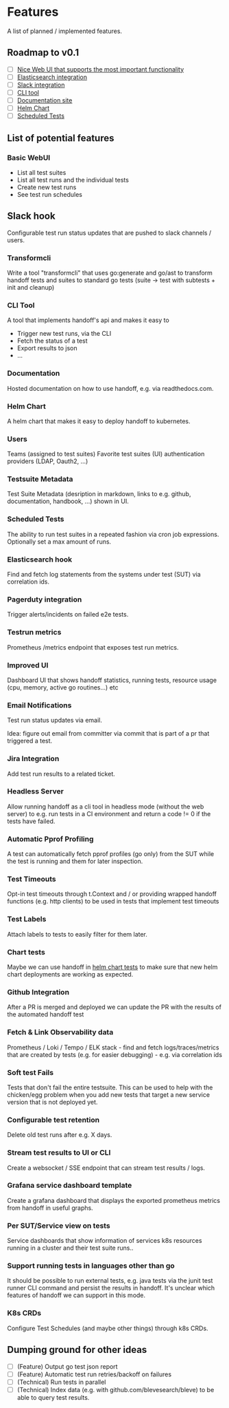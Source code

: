 # Features

A list of planned / implemented features.

## Roadmap to v0.1

- [ ] [Nice Web UI that supports the most important functionality](#basic-webui)
- [ ] [Elasticsearch integration](#elasticsearch-hook)
- [ ] [Slack integration](#slack-hook)
- [ ] [CLI tool](#cli-tool)
- [ ] [Documentation site](#documentation)
- [ ] [Helm Chart](#helm-chart)
- [ ] [Scheduled Tests](#scheduled-tests)

## List of potential features

### Basic WebUI

* List all test suites
* List all test runs and the individual tests
* Create new test runs
* See test run schedules

## Slack hook

Configurable test run status updates that are pushed to slack channels / users.

### Transformcli

Write a tool "transformcli" that uses go:generate and go/ast to transform handoff tests and suites to standard go tests (suite -> test with subtests + init and cleanup)

### CLI Tool

A tool that implements handoff's api and makes it easy to

* Trigger new test runs, via the CLI
* Fetch the status of a test
* Export results to json
* ...

### Documentation

Hosted documentation on how to use handoff, e.g. via readthedocs.com.

### Helm Chart

A helm chart that makes it easy to deploy handoff to kubernetes.

### Users

Teams (assigned to test suites)
Favorite test suites (UI)
authentication providers (LDAP, Oauth2, ...)

### Testsuite Metadata

Test Suite Metadata (desription in markdown, links to e.g. github, documentation, handbook, ...) shown in UI.

### Scheduled Tests

The ability to run test suites in a repeated fashion via cron job expressions. Optionally set a max amount of runs.

### Elasticsearch hook

Find and fetch log statements from the systems under test (SUT) via correlation ids.

### Pagerduty integration

Trigger alerts/incidents on failed e2e tests.

### Testrun metrics

Prometheus /metrics endpoint that exposes test run metrics.

### Improved UI

Dashboard UI that shows handoff statistics, running tests, resource usage (cpu, memory, active go routines...) etc

### Email Notifications

Test run status updates via email.

Idea: figure out email from committer via commit that is part of a pr that triggered a test.

### Jira Integration

Add test run results to a related ticket.

### Headless Server

Allow running handoff as a cli tool in headless mode (without the web server) to e.g. run tests in a CI environment and return a code != 0 if the tests have failed.

### Automatic Pprof Profiling

A test can automatically fetch pprof profiles (go only) from the SUT while the test is running and them for later inspection.

### Test Timeouts

Opt-in test timeouts through t.Context and / or providing wrapped handoff functions (e.g. http clients) to be used in tests  that implement test timeouts

### Test Labels

Attach labels to tests to easily filter for them later.

### Chart tests

Maybe we can use handoff in [helm chart tests](https://helm.sh/docs/topics/chart_tests/) to make sure that new helm chart deployments are working as expected.

### Github Integration

After a PR is merged and deployed we can update the PR with the results of the automated handoff test

### Fetch & Link Observability data

Prometheus / Loki / Tempo / ELK stack - find and fetch logs/traces/metrics that are created by tests (e.g. for easier debugging) - e.g. via correlation ids

### Soft test Fails

Tests that don't fail the entire testsuite. This can be used to help with the chicken/egg problem when you add new tests that target a new service version
that is not deployed yet.

### Configurable test retention

Delete old test runs after e.g. X days.

### Stream test results to UI or CLI

Create a websocket / SSE endpoint that can stream test results / logs.

### Grafana service dashboard template

Create a grafana dashboard that displays the exported prometheus metrics from handoff in useful graphs.

### Per SUT/Service view on tests

Service dashboards that show information of services k8s resources running in a cluster and their test suite runs..

### Support running tests in languages other than go

It should be possible to run external tests, e.g. java tests via the junit test runner CLI command and persist the results in handoff. It's unclear which features of handoff we can support in this mode.

### K8s CRDs

Configure Test Schedules (and maybe other things) through k8s CRDs.

## Dumping ground for other ideas

- [ ] (Feature) Output go test json report
- [ ] (Feature) Automatic test run retries/backoff on failures
- [ ] (Technical) Run tests in parallel
- [ ] (Technical) Index data (e.g. with github.com/blevesearch/bleve) to be able to query test results.
